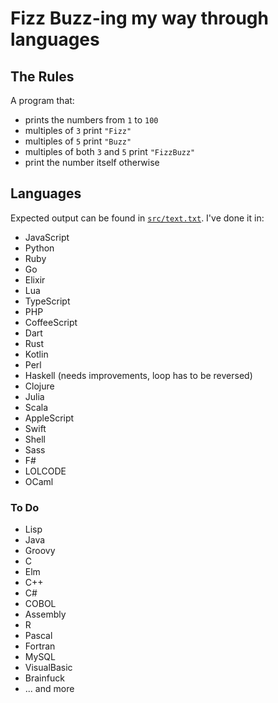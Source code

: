 # Fizz Buzz-ing my way through languages

## The Rules

A program that:

- prints the numbers from `1` to `100`
- multiples of `3` print `"Fizz"`
- multiples of `5` print `"Buzz"`
- multiples of both `3` and `5` print `"FizzBuzz"`
- print the number itself otherwise

## Languages

Expected output can be found in [`src/text.txt`](src/text.txt). I've done it in:

- JavaScript
- Python
- Ruby
- Go
- Elixir
- Lua
- TypeScript
- PHP
- CoffeeScript
- Dart
- Rust
- Kotlin
- Perl
- Haskell (needs improvements, loop has to be reversed)
- Clojure
- Julia
- Scala
- AppleScript
- Swift
- Shell
- Sass
- F#
- LOLCODE
- OCaml

### To Do

- Lisp
- Java
- Groovy
- C
- Elm
- C++
- C#
- COBOL
- Assembly
- R
- Pascal
- Fortran
- MySQL
- VisualBasic
- Brainfuck
- ... and more
